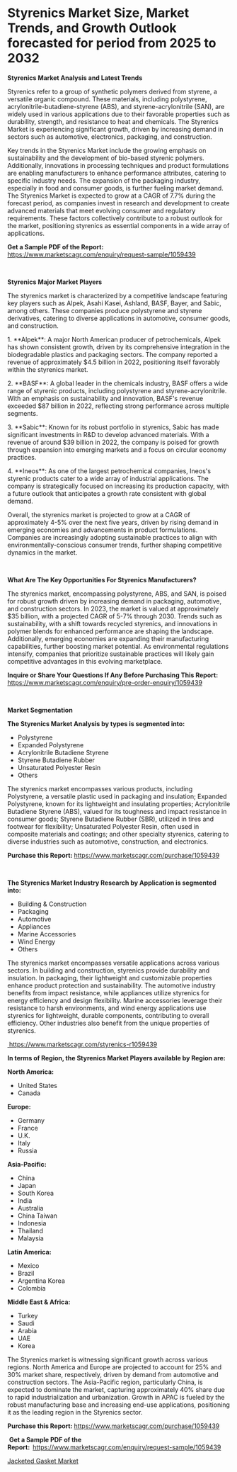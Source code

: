 <p><h1>Styrenics Market Size, Market Trends, and Growth Outlook forecasted for period from 2025 to 2032</h1></p><p><strong>Styrenics Market Analysis and Latest Trends</strong></p>
<p><p>Styrenics refer to a group of synthetic polymers derived from styrene, a versatile organic compound. These materials, including polystyrene, acrylonitrile-butadiene-styrene (ABS), and styrene-acrylonitrile (SAN), are widely used in various applications due to their favorable properties such as durability, strength, and resistance to heat and chemicals. The Styrenics Market is experiencing significant growth, driven by increasing demand in sectors such as automotive, electronics, packaging, and construction.</p><p>Key trends in the Styrenics Market include the growing emphasis on sustainability and the development of bio-based styrenic polymers. Additionally, innovations in processing techniques and product formulations are enabling manufacturers to enhance performance attributes, catering to specific industry needs. The expansion of the packaging industry, especially in food and consumer goods, is further fueling market demand. The Styrenics Market is expected to grow at a CAGR of 7.7% during the forecast period, as companies invest in research and development to create advanced materials that meet evolving consumer and regulatory requirements. These factors collectively contribute to a robust outlook for the market, positioning styrenics as essential components in a wide array of applications.</p></p>
<p><strong>Get a Sample PDF of the Report:&nbsp;</strong> <a href="https://www.marketscagr.com/enquiry/request-sample/1059439?utm_campaign=2959&utm_medium=2&utm_source=Github&utm_content=ia&utm_term=31032025&utm_id=styrenics">https://www.marketscagr.com/enquiry/request-sample/1059439</a></p>
<p>&nbsp;</p>
<p><strong>Styrenics Major Market Players</strong></p>
<p><p>The styrenics market is characterized by a competitive landscape featuring key players such as Alpek, Asahi Kasei, Ashland, BASF, Bayer, and Sabic, among others. These companies produce polystyrene and styrene derivatives, catering to diverse applications in automotive, consumer goods, and construction.</p><p>1. **Alpek**: A major North American producer of petrochemicals, Alpek has shown consistent growth, driven by its comprehensive integration in the biodegradable plastics and packaging sectors. The company reported a revenue of approximately $4.5 billion in 2022, positioning itself favorably within the styrenics market.</p><p>2. **BASF**: A global leader in the chemicals industry, BASF offers a wide range of styrenic products, including polystyrene and styrene-acrylonitrile. With an emphasis on sustainability and innovation, BASF's revenue exceeded $87 billion in 2022, reflecting strong performance across multiple segments.</p><p>3. **Sabic**: Known for its robust portfolio in styrenics, Sabic has made significant investments in R&D to develop advanced materials. With a revenue of around $39 billion in 2022, the company is poised for growth through expansion into emerging markets and a focus on circular economy practices.</p><p>4. **Ineos**: As one of the largest petrochemical companies, Ineos's styrenic products cater to a wide array of industrial applications. The company is strategically focused on increasing its production capacity, with a future outlook that anticipates a growth rate consistent with global demand.</p><p>Overall, the styrenics market is projected to grow at a CAGR of approximately 4-5% over the next five years, driven by rising demand in emerging economies and advancements in product formulations. Companies are increasingly adopting sustainable practices to align with environmentally-conscious consumer trends, further shaping competitive dynamics in the market.</p></p>
<p>&nbsp;</p>
<p><strong>What Are The Key Opportunities For Styrenics Manufacturers?</strong></p>
<p><p>The styrenics market, encompassing polystyrene, ABS, and SAN, is poised for robust growth driven by increasing demand in packaging, automotive, and construction sectors. In 2023, the market is valued at approximately $35 billion, with a projected CAGR of 5-7% through 2030. Trends such as sustainability, with a shift towards recycled styrenics, and innovations in polymer blends for enhanced performance are shaping the landscape. Additionally, emerging economies are expanding their manufacturing capabilities, further boosting market potential. As environmental regulations intensify, companies that prioritize sustainable practices will likely gain competitive advantages in this evolving marketplace.</p></p>
<p><strong>Inquire or Share Your Questions If Any Before Purchasing This Report:</strong> <a href="https://www.marketscagr.com/enquiry/pre-order-enquiry/1059439?utm_campaign=2959&utm_medium=2&utm_source=Github&utm_content=ia&utm_term=31032025&utm_id=styrenics">https://www.marketscagr.com/enquiry/pre-order-enquiry/1059439</a></p>
<p>&nbsp;</p>
<p><strong>Market Segmentation</strong></p>
<p><strong>The Styrenics Market Analysis by types is segmented into:</strong></p>
<p><ul><li>Polystyrene</li><li>Expanded Polystyrene</li><li>Acrylonitrile Butadiene Styrene</li><li>Styrene Butadiene Rubber</li><li>Unsaturated Polyester Resin</li><li>Others</li></ul></p>
<p><p>The styrenics market encompasses various products, including Polystyrene, a versatile plastic used in packaging and insulation; Expanded Polystyrene, known for its lightweight and insulating properties; Acrylonitrile Butadiene Styrene (ABS), valued for its toughness and impact resistance in consumer goods; Styrene Butadiene Rubber (SBR), utilized in tires and footwear for flexibility; Unsaturated Polyester Resin, often used in composite materials and coatings; and other specialty styrenics, catering to diverse industries such as automotive, construction, and electronics.</p></p>
<p><strong>Purchase this Report:&nbsp;</strong><a href="https://www.marketscagr.com/purchase/1059439?utm_campaign=2959&utm_medium=2&utm_source=Github&utm_content=ia&utm_term=31032025&utm_id=styrenics">https://www.marketscagr.com/purchase/1059439</a></p>
<p>&nbsp;</p>
<p><strong>The Styrenics Market Industry Research by Application is segmented into:</strong></p>
<p><ul><li>Building & Construction</li><li>Packaging</li><li>Automotive</li><li>Appliances</li><li>Marine Accessories</li><li>Wind Energy</li><li>Others</li></ul></p>
<p><p>The styrenics market encompasses versatile applications across various sectors. In building and construction, styrenics provide durability and insulation. In packaging, their lightweight and customizable properties enhance product protection and sustainability. The automotive industry benefits from impact resistance, while appliances utilize styrenics for energy efficiency and design flexibility. Marine accessories leverage their resistance to harsh environments, and wind energy applications use styrenics for lightweight, durable components, contributing to overall efficiency. Other industries also benefit from the unique properties of styrenics.</p></p>
<p><a href="https://www.marketscagr.com/styrenics-r1059439?utm_campaign=2959&utm_medium=2&utm_source=Github&utm_content=ia&utm_term=31032025&utm_id=styrenics">&nbsp;https://www.marketscagr.com/styrenics-r1059439</a></p>
<p><strong>In terms of Region, the Styrenics Market Players available by Region are:</strong></p>
<p>
    <p> <strong> North America: </strong>
        <ul>
            <li>United States</li>
            <li>Canada</li>
        </ul>
        </p> 
    <p> <strong> Europe: </strong>
        <ul>
            <li>Germany</li>
            <li>France</li>
            <li>U.K.</li>
            <li>Italy</li>
            <li>Russia</li>
        </ul>
        </p> 
    <p> <strong> Asia-Pacific: </strong>
        <ul>
            <li>China</li>
            <li>Japan</li>
            <li>South Korea</li>
            <li>India</li>
            <li>Australia</li>
            <li>China Taiwan</li>
            <li>Indonesia</li>
            <li>Thailand</li>
            <li>Malaysia</li>
        </ul>
        </p> 
    <p> <strong> Latin America: </strong>
        <ul>
            <li>Mexico</li>
            <li>Brazil</li>
            <li>Argentina Korea</li>
            <li>Colombia</li>
        </ul>
        </p> 
    <p> <strong> Middle East & Africa: </strong>
        <ul>
            <li>Turkey</li>
            <li>Saudi</li>
            <li>Arabia</li>
            <li>UAE</li>
            <li>Korea</li>
        </ul>
    </p>
    </p>
<p><p>The Styrenics market is witnessing significant growth across various regions. North America and Europe are projected to account for 25% and 30% market share, respectively, driven by demand from automotive and construction sectors. The Asia-Pacific region, particularly China, is expected to dominate the market, capturing approximately 40% share due to rapid industrialization and urbanization. Growth in APAC is fueled by the robust manufacturing base and increasing end-use applications, positioning it as the leading region in the Styrenics sector.</p></p>
<p><strong>Purchase this Report: </strong><a href="https://www.marketscagr.com/purchase/1059439?utm_campaign=2959&utm_medium=2&utm_source=Github&utm_content=ia&utm_term=31032025&utm_id=styrenics">https://www.marketscagr.com/purchase/1059439</a></p>
<p>&nbsp;<strong>Get a Sample PDF of the Report:&nbsp;&nbsp;</strong><a href="https://www.marketscagr.com/enquiry/request-sample/1059439?utm_campaign=2959&utm_medium=2&utm_source=Github&utm_content=ia&utm_term=31032025&utm_id=styrenics">https://www.marketscagr.com/enquiry/request-sample/1059439</a></p>
<p><strong></strong></p>
<p><p><a href="https://github.com/deyniphytic/Market-Research-Report-List-1/blob/main/jacketed-gasket-market.md?utm_campaign=2959&utm_medium=2&utm_source=Github&utm_content=ia&utm_term=31032025&utm_id=styrenics">Jacketed Gasket Market</a></p></p>